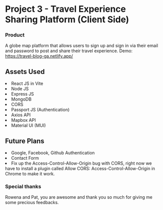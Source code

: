 # Project 3 - Travel Experience Sharing Platform (Client Side)

### Product

A globe map platform that allows users to sign up and sign in via their email and password to post and share their travel experience.
Demo: https://travel-blog-ga.netlify.app/

## Assets Used

<li>React JS in Vite</li>
<li>Node JS</li>
<li>Express JS</li>
<li>MongoDB</li>
<li>CORS</li>
<li>Passport JS (Authentication)</li>
<li>Axios API</li>
<li>Mapbox API</li>
<li>Material UI (MUI)</li>

## Future Plans

<li>Google, Facebook, Github Authentication</li>
<li>Contact Form</li>
<li>Fix up the Access-Control-Allow-Origin bug with CORS, right now we have to install a plugin called Allow CORS: Access-Control-Allow-Origin in Chrome to make it work.</li>

### Special thanks

Rowena and Pat, you are awesome and thank you so much for giving me some precious feedbacks.
